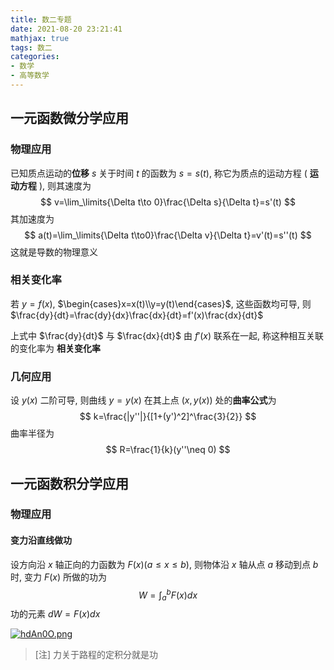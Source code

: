 ```yaml
---
title: 数二专题
date: 2021-08-20 23:21:41
mathjax: true
tags: 数二
categories: 
- 数学
- 高等数学
---
```


## 一元函数微分学应用

### 物理应用

已知质点运动的**位移** $s$ 关于时间 $t$ 的函数为 $s=s(t)$, 称它为质点的运动方程 ( **运动方程** ), 则其速度为
$$
v=\lim_\limits{\Delta t\to 0}\frac{\Delta s}{\Delta t}=s'(t)
$$
其加速度为
$$
a(t)=\lim_\limits{\Delta t\to0}\frac{\Delta v}{\Delta t}=v'(t)=s''(t)
$$
这就是导数的物理意义

<!-- more -->

### 相关变化率

若 $y=f(x)$, $\begin{cases}x=x(t)\\y=y(t)\end{cases}$, 这些函数均可导, 则 $\frac{dy}{dt}=\frac{dy}{dx}\frac{dx}{dt}=f'(x)\frac{dx}{dt}$

上式中 $\frac{dy}{dt}$ 与 $\frac{dx}{dt}$ 由 $f'(x)$ 联系在一起, 称这种相互关联的变化率为 **相关变化率**

### 几何应用

设 $y(x)$ 二阶可导, 则曲线 $y=y(x)$ 在其上点 $(x, y(x))$ 处的**曲率公式**为
$$
k=\frac{|y''|}{[1+(y')^2]^\frac{3}{2}}
$$
曲率半径为
$$
R=\frac{1}{k}(y''\neq 0)
$$

## 一元函数积分学应用

### 物理应用

#### 变力沿直线做功

设方向沿 $x$ 轴正向的力函数为 $F(x)(a\leq x\leq b)$, 则物体沿 $x$ 轴从点 $a$ 移动到点 $b$ 时, 变力 $F(x)$ 所做的功为
$$
W=\int_a^bF(x)dx
$$
功的元素 $dW=F(x)dx$

[![hdAn0O.png](https://z3.ax1x.com/2021/08/31/hdAn0O.png)](https://imgtu.com/i/hdAn0O)

> [注] 力关于路程的定积分就是功

